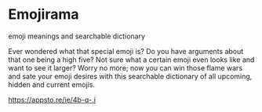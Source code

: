 # Emojirama
emoji meanings and searchable dictionary

Ever wondered what that special emoji is? Do you have arguments about that one being a high five? Not sure what a certain emoji even looks like and want to see it larger? Worry no more; now you can win those flame wars and sate your emoji desires with this searchable dictionary of all upcoming, hidden and current emojis. 

https://appsto.re/ie/4b-q-.i
